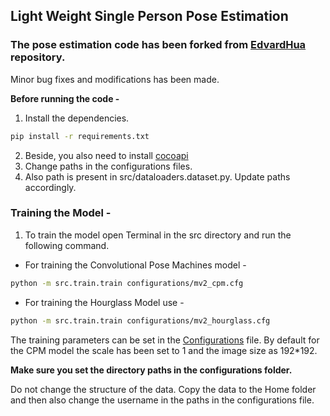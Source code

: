 ## Light Weight Single Person Pose Estimation

### The pose estimation code has been forked from [EdvardHua](https://github.com/edvardHua/PoseEstimationForMobile) repository. 
 
Minor bug fixes and modifications has been made. 

**Before running the code -**

1. Install the dependencies.

```bash
pip install -r requirements.txt
```

2. Beside, you also need to install [cocoapi](https://github.com/cocodataset/cocoapi)
3. Change paths in the configurations files. 
4. Also path is present in src/dataloaders.dataset.py. Update paths accordingly. 

### Training the Model - 

1. To train the model open Terminal in the src directory and run the following command. 


- For training the Convolutional Pose Machines model - 
```bash
python -m src.train.train configurations/mv2_cpm.cfg
```

- For training the Hourglass Model use - 

```bash
python -m src.train.train configurations/mv2_hourglass.cfg
```

The training parameters can be set in the [Configurations](https://github.com/yash21saraf/ActionRecognition) file. 
By default for the CPM model the scale has been set to 1 and the image size as 192*192. 

**Make sure you set the directory paths in the configurations folder.**

Do not change the structure of the data. Copy the data to the Home folder and then also change the username in the paths in the configurations file. 
